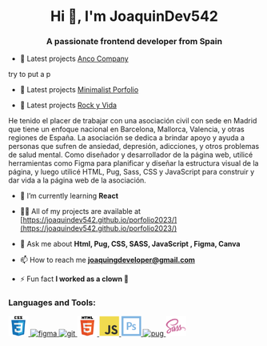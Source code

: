 <h1 align="center">Hi 👋, I'm JoaquinDev542</h1>
<h3 align="center">A passionate frontend developer from Spain</h3>

- 🔭 Latest projects [Anco Company](https://joaquindev542.github.io/AncoCompany/)
<p>try to put a p </p>

- 🔭 Latest projects [Minimalist Porfolio](https://joaquindev542.github.io/porfolio2023/)

- 🔭 Latest projects [Rock y Vida](https://github.com/JoaquinDev542/rock-vida)
<p>He tenido el placer de trabajar con una asociación civil con sede en Madrid que tiene un enfoque nacional en Barcelona, Mallorca, Valencia, y otras regiones de España. La asociación se dedica a brindar apoyo y ayuda a personas que sufren de ansiedad, depresión, adicciones, y otros problemas de salud mental. Como diseñador y desarrollador de la página web, utilicé herramientas como Figma para planificar y diseñar la estructura visual de la página, y luego utilicé HTML, Pug, Sass, CSS y JavaScript para construir y dar vida a la página web de la asociación.</p>

- 🌱 I’m currently learning **React**

- 👨‍💻 All of my projects are available at [https://joaquindev542.github.io/porfolio2023/](https://joaquindev542.github.io/porfolio2023/)

- 💬 Ask me about **Html, Pug, CSS, SASS, JavaScript , Figma, Canva**

- 📫 How to reach me **joaquingdeveloper@gmail.com**

- ⚡ Fun fact **I worked as a clown 🤡**

<h3 align="left">Languages and Tools:</h3>
<p align="left"> <a href="https://www.w3schools.com/css/" target="_blank" rel="noreferrer"> <img src="https://raw.githubusercontent.com/devicons/devicon/master/icons/css3/css3-original-wordmark.svg" alt="css3" width="40" height="40"/> </a> <a href="https://www.figma.com/" target="_blank" rel="noreferrer"> <img src="https://www.vectorlogo.zone/logos/figma/figma-icon.svg" alt="figma" width="40" height="40"/> </a> <a href="https://git-scm.com/" target="_blank" rel="noreferrer"> <img src="https://www.vectorlogo.zone/logos/git-scm/git-scm-icon.svg" alt="git" width="40" height="40"/> </a> <a href="https://www.w3.org/html/" target="_blank" rel="noreferrer"> <img src="https://raw.githubusercontent.com/devicons/devicon/master/icons/html5/html5-original-wordmark.svg" alt="html5" width="40" height="40"/> </a> <a href="https://developer.mozilla.org/en-US/docs/Web/JavaScript" target="_blank" rel="noreferrer"> <img src="https://raw.githubusercontent.com/devicons/devicon/master/icons/javascript/javascript-original.svg" alt="javascript" width="40" height="40"/> </a> <a href="https://www.photoshop.com/en" target="_blank" rel="noreferrer"> <img src="https://raw.githubusercontent.com/devicons/devicon/master/icons/photoshop/photoshop-line.svg" alt="photoshop" width="40" height="40"/> </a> <a href="https://pugjs.org" target="_blank" rel="noreferrer"> <img src="https://cdn.worldvectorlogo.com/logos/pug.svg" alt="pug" width="40" height="40"/> </a> <a href="https://sass-lang.com" target="_blank" rel="noreferrer"> <img src="https://raw.githubusercontent.com/devicons/devicon/master/icons/sass/sass-original.svg" alt="sass" width="40" height="40"/> </a> </p>
